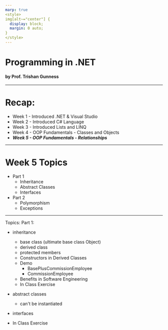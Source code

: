 ```yaml
---
marp: true
<style>
img[alt~="center"] {
  display: block;
  margin: 0 auto;
}
</style>
---
```


# Programming in .NET
#### by Prof. Trishan Gunness 
---
# Recap:
- Week 1 - Introduced .NET & Visual Studio
- Week 2 - Introduced C# Language
- Week 3 - Introduced Lists and LINQ
- Week 4 - OOP Fundamentals - Classes and Objects
- ***Week 5 - OOP Fundamentals - Relationships***
---

# Week 5 Topics

- Part 1
  - Inheritance
  - Abstract Classes
  - Interfaces
- Part 2
  - Polymorphism
  - Exceptions

---
<style scoped>section { display: none; }</style>

Topics:
Part 1:
- inheritance
  - base class (ultimate base class Object)
  - derived class
  - protected members
  - Constructors in Derived Classes
  - Demo
    - BasePlusCommissionEmployee
    - CommissionEmployee
  - Benefits in Software Engineering
  - In Class Exercise

- abstract classes
  - can't be instantiated

- interfaces

- In Class Exercise